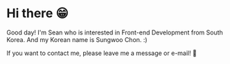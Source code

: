 # Hi there 😁
Good day! I'm Sean who is interested in Front-end Development from South Korea. And my Korean name is Sungwoo Chon. :)

If you want to contact me, please leave me a message or e-mail! 📧
